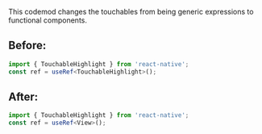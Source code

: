 This codemod changes the touchables from being generic expressions to functional components.

## Before:

```ts
import { TouchableHighlight } from 'react-native';
const ref = useRef<TouchableHighlight>();
```

## After:

```ts
import { TouchableHighlight } from 'react-native';
const ref = useRef<View>();
```

